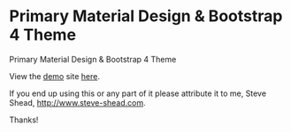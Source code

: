 # Primary Material Design & Bootstrap 4 Theme
Primary Material Design & Bootstrap 4 Theme

View the <a href="https://steveshead.github.io/bootstrap3-green-photo/">demo</a> site <a href="https://steveshead.github.io/bootstrap3-green-photo/">here</a>.

If you end up using this or any part of it please attribute it to me, Steve Shead, http://www.steve-shead.com.

Thanks!
